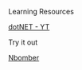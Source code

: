 Learning Resources

[dotNET - YT](https://www.youtube.com/c/dotNET/videos)




Try it out

[Nbomber](https://nbomber.com/)
